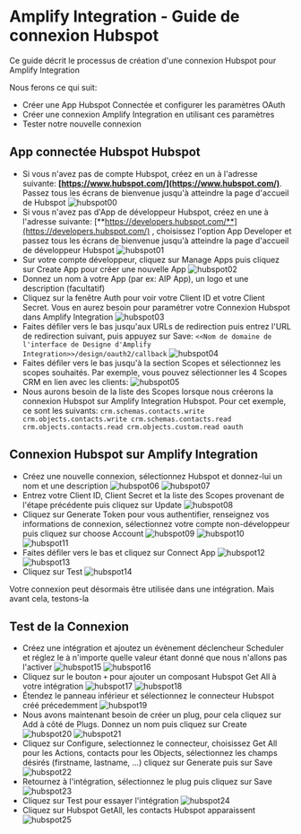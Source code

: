 # Amplify Integration - Guide de connexion Hubspot

Ce guide décrit le processus de création d'une connexion Hubspot pour Amplify Integration

Nous ferons ce qui suit:

* Créer une App Hubspot Connectée et configurer les paramètres OAuth
* Créer une connexion Amplify Integration en utilisant ces paramètres
* Tester notre nouvelle connexion 

## App connectée Hubspot Hubspot

* Si vous n'avez pas de compte Hubspot, créez en un à l'adresse suivante: **[https://www.hubspot.com/](https://www.hubspot.com/)**. Passez tous les écrans de bienvenue jusqu'à atteindre la page d'accueil de Hubspot
  ![hubspot00](../assets/../assets/hubspot-connection/hubspot00.png)
* Si vous n'avez pas d'App de développeur Hubspot, créez en une à l'adresse suivante: [**https://developers.hubspot.com/**](https://developers.hubspot.com/) , choisissez l'option App Developer et passez tous les écrans de bienvenue jusqu'à atteindre la page d'accueil de développeur Hubspot
  ![hubspot01](../assets/hubspot-connection/hubspot01.png)
* Sur votre compte développeur, cliquez sur Manage Apps puis cliquez sur Create App pour créer une nouvelle App
  ![hubspot02](../assets/hubspot-connection/hubspot02.png)
* Donnez un nom à votre App (par ex: AIP App), un logo et une description (facultatif)
* Cliquez sur la fenêtre Auth pour voir votre Client ID et votre Client Secret. Vous en aurez besoin pour paramétrer votre Connexion Hubspot dans Amplify Integration
  ![hubspot03](../assets/hubspot-connection/hubspot03.png)
* Faites défiler vers le bas jusqu'aux URLs de redirection puis entrez l'URL de redirection suivant, puis appuyez sur Save:
  `<<Nom de domaine de l'interface de Designe d'Amplify Integration>>/design/oauth2/callback`
  ![hubspot04](../assets/hubspot-connection/hubspot04.png)
* Faites défiler vers le bas jusqu'à la section Scopes et sélectionnez les scopes souhaités. Par exemple, vous pouvez sélectionner les 4 Scopes CRM en lien avec les clients:
  ![hubspot05](../assets/hubspot-connection/hubspot05.png)
* Nous aurons besoin de la liste des Scopes lorsque nous créerons la connexion Hubspot sur Amplify Integration Hubspot. Pour cet exemple, ce sont les suivants:
`crm.schemas.contacts.write crm.objects.contacts.write crm.schemas.contacts.read crm.objects.contacts.read crm.objects.custom.read oauth`
## Connexion Hubspot sur Amplify Integration

* Créez une nouvelle connexion, sélectionnez Hubspot et donnez-lui un nom et une description
  ![hubspot06](../assets/hubspot-connection/hubspot06.png)
  ![hubspot07](../assets/hubspot-connection/hubspot07.png)
* Entrez votre Client ID, Client Secret et la liste des Scopes provenant de l'étape précédente puis cliquez sur Update
  ![hubspot08](../assets/hubspot-connection/hubspot08.png)
* Cliquez sur Generate Token pour vous authentifier, renseignez vos informations de connexion, sélectionnez votre compte non-développeur puis cliquez sur choose Account
  ![hubspot09](../assets/hubspot-connection/hubspot09.png)
  ![hubspot10](../assets/hubspot-connection/hubspot10.png)
  ![hubspot11](../assets/hubspot-connection/hubspot11.png)
* Faites défiler vers le bas et cliquez sur Connect App
  ![hubspot12](../assets/hubspot-connection/hubspot12.png)
  ![hubspot13](../assets/hubspot-connection/hubspot13.png)
* Cliquez sur Test
  ![hubspot14](../assets/hubspot-connection/hubspot14.png)

Votre connexion peut désormais être utilisée dans une intégration. Mais avant cela, testons-la

## Test de la Connexion

* Créez une intégration et ajoutez un évènement déclencheur Scheduler et réglez le à n'importe quelle valeur étant donné que nous n'allons pas l'activer
  ![hubspot15](../assets/hubspot-connection/hubspot15.png)
  ![hubspot16](../assets/hubspot-connection/hubspot16.png)
* Cliquez sur le bouton `+` pour ajouter un composant Hubspot Get All à votre intégration
  ![hubspot17](../assets/hubspot-connection/hubspot17.png)
  ![hubspot18](../assets/hubspot-connection/hubspot18.png)
* Étendez le panneau inférieur et sélectionnez le connecteur Hubspot créé précedemment 
  ![hubspot19](../assets/hubspot-connection/hubspot19.png)
* Nous avons maintenant besoin de créer un plug, pour cela cliquez sur Add à côté de Plugs. Donnez un nom puis cliquez sur Create
  ![hubspot20](../assets/hubspot-connection/hubspot20.png)
  ![hubspot21](../assets/hubspot-connection/hubspot21.png)
* Cliquez sur Configure, selectionnez le connecteur, choisissez Get All pour les Actions, contacts pour les Objects, sélectionnez les champs désirés (firstname, lastname, ...) cliquez sur Generate puis sur Save
  ![hubspot22](../assets/hubspot-connection/hubspot22.png)
* Retournez à l'intégration, sélectionnez le plug puis cliquez sur Save
  ![hubspot23](../assets/hubspot-connection/hubspot23.png)
* Cliquez sur Test pour essayer l'intégration
  ![hubspot24](../assets/hubspot-connection/hubspot24.png)
* Cliquez sur Hubspot GetAll, les contacts Hubspot apparaissent
  ![hubspot25](../assets/hubspot-connection/hubspot25.png)

